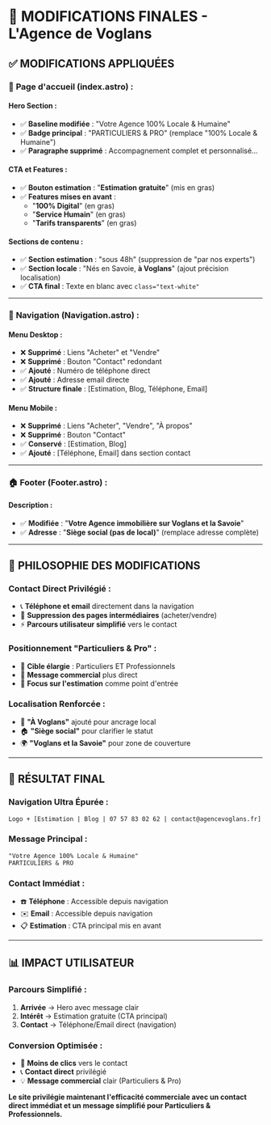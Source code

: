 # 🎯 MODIFICATIONS FINALES - L'Agence de Voglans

## ✅ MODIFICATIONS APPLIQUÉES

### 📱 **Page d'accueil (index.astro) :**

#### **Hero Section :**
- ✅ **Baseline modifiée** : "Votre Agence 100% Locale & Humaine"
- ✅ **Badge principal** : "PARTICULIERS & PRO" (remplace "100% Locale & Humaine")
- ✅ **Paragraphe supprimé** : Accompagnement complet et personnalisé...

#### **CTA et Features :**
- ✅ **Bouton estimation** : "**Estimation gratuite**" (mis en gras)
- ✅ **Features mises en avant** : 
  - "**100% Digital**" (en gras)
  - "**Service Humain**" (en gras)  
  - "**Tarifs transparents**" (en gras)

#### **Sections de contenu :**
- ✅ **Section estimation** : "sous 48h" (suppression de "par nos experts")
- ✅ **Section locale** : "Nés en Savoie, **à Voglans**" (ajout précision localisation)
- ✅ **CTA final** : Texte en blanc avec `class="text-white"`

---

### 🧭 **Navigation (Navigation.astro) :**

#### **Menu Desktop :**
- ❌ **Supprimé** : Liens "Acheter" et "Vendre"
- ❌ **Supprimé** : Bouton "Contact" redondant
- ✅ **Ajouté** : Numéro de téléphone direct
- ✅ **Ajouté** : Adresse email directe
- ✅ **Structure finale** : [Estimation, Blog, Téléphone, Email]

#### **Menu Mobile :**
- ❌ **Supprimé** : Liens "Acheter", "Vendre", "À propos"
- ❌ **Supprimé** : Bouton "Contact"
- ✅ **Conservé** : [Estimation, Blog]
- ✅ **Ajouté** : [Téléphone, Email] dans section contact

---

### 🏠 **Footer (Footer.astro) :**

#### **Description :**
- ✅ **Modifiée** : "**Votre Agence immobilière sur Voglans et la Savoie**"
- ✅ **Adresse** : "**Siège social (pas de local)**" (remplace adresse complète)

---

## 🎯 **PHILOSOPHIE DES MODIFICATIONS**

### **Contact Direct Privilégié :**
- 📞 **Téléphone et email** directement dans la navigation
- 🚫 **Suppression des pages intermédiaires** (acheter/vendre)
- ⚡ **Parcours utilisateur simplifié** vers le contact

### **Positionnement "Particuliers & Pro" :**
- 🎯 **Cible élargie** : Particuliers ET Professionnels
- 💼 **Message commercial** plus direct
- 🏡 **Focus sur l'estimation** comme point d'entrée

### **Localisation Renforcée :**
- 📍 **"À Voglans"** ajouté pour ancrage local
- 🏠 **"Siège social"** pour clarifier le statut
- 🌍 **"Voglans et la Savoie"** pour zone de couverture

---

## 🚀 **RÉSULTAT FINAL**

### **Navigation Ultra Épurée :**
```
Logo + [Estimation | Blog | 07 57 83 02 62 | contact@agencevoglans.fr]
```

### **Message Principal :**
```
"Votre Agence 100% Locale & Humaine"
PARTICULIERS & PRO
```

### **Contact Immédiat :**
- ☎️ **Téléphone** : Accessible depuis navigation
- ✉️ **Email** : Accessible depuis navigation  
- 📋 **Estimation** : CTA principal mis en avant

---

## 📊 **IMPACT UTILISATEUR**

### **Parcours Simplifié :**
1. **Arrivée** → Hero avec message clair
2. **Intérêt** → Estimation gratuite (CTA principal)
3. **Contact** → Téléphone/Email direct (navigation)

### **Conversion Optimisée :**
- 🎯 **Moins de clics** vers le contact
- 📞 **Contact direct** privilégié
- 💡 **Message commercial** clair (Particuliers & Pro)

**Le site privilégie maintenant l'efficacité commerciale avec un contact direct immédiat et un message simplifié pour Particuliers & Professionnels.**
